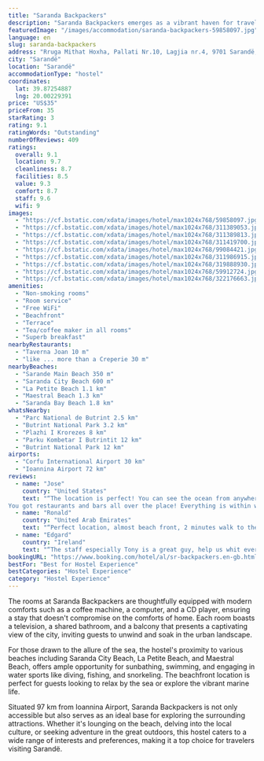 ```yaml
---
title: "Saranda Backpackers"
description: "Saranda Backpackers emerges as a vibrant haven for travelers seeking both adventure and relaxation in the heart of Sarandë."
featuredImage: "/images/accommodation/saranda-backpackers-59858097.jpg"
language: en
slug: saranda-backpackers
address: "Rruga Mithat Hoxha, Pallati Nr.10, Lagjia nr.4, 9701 Sarandë, Albania"
city: "Sarandë"
location: "Sarandë"
accommodationType: "hostel"
coordinates:
  lat: 39.87254887
  lng: 20.00229391
price: "US$35"
priceFrom: 35
starRating: 3
rating: 9.1
ratingWords: "Outstanding"
numberOfReviews: 409
ratings:
  overall: 9.1
  location: 9.7
  cleanliness: 8.7
  facilities: 8.5
  value: 9.3
  comfort: 8.7
  staff: 9.6
  wifi: 9
images:
  - "https://cf.bstatic.com/xdata/images/hotel/max1024x768/59858097.jpg?k=0d6cc7a7518369810c59f27e475ce005ecd6714da2dc46ef2ab093e5842753ed&o=&hp=1"
  - "https://cf.bstatic.com/xdata/images/hotel/max1024x768/311389053.jpg?k=4c596ad96fe9e99a31353c201ee53929e44329aa424e3208cc1bb5442227fff2&o=&hp=1"
  - "https://cf.bstatic.com/xdata/images/hotel/max1024x768/311389813.jpg?k=40db5ef076c64c0274667920470a9c36689f73666778c6aadd72b03a4b7a15ad&o=&hp=1"
  - "https://cf.bstatic.com/xdata/images/hotel/max1024x768/311419700.jpg?k=f4ee0cc35e490a20defda4ea8e0d1399fab73035b5ff7ae425dbbf647bf2df3b&o=&hp=1"
  - "https://cf.bstatic.com/xdata/images/hotel/max1024x768/99084421.jpg?k=4923a4f289faa14717565d1829fa9ad8da69ee8f6ea9bf475f61e94f9dfea5e4&o=&hp=1"
  - "https://cf.bstatic.com/xdata/images/hotel/max1024x768/311986915.jpg?k=b48b1e0d281dfdedbfedb69755246a4d9f97376f1fa62c276d8de7c631715ade&o=&hp=1"
  - "https://cf.bstatic.com/xdata/images/hotel/max1024x768/319888930.jpg?k=7b451d20fa9d7a99461cc67a49d9267ff3c88128833459def6e681f449842545&o=&hp=1"
  - "https://cf.bstatic.com/xdata/images/hotel/max1024x768/59912724.jpg?k=c97f5bc5df956a06f742a9a80161a0d9533f60403ccc6d028a8663af49edc39c&o=&hp=1"
  - "https://cf.bstatic.com/xdata/images/hotel/max1024x768/322176663.jpg?k=964900a8fe58093f211d9a7f44b90c33d4e8d398a197b1069ea3bf7c0c90bd80&o=&hp=1"
amenities:
  - "Non-smoking rooms"
  - "Room service"
  - "Free WiFi"
  - "Beachfront"
  - "Terrace"
  - "Tea/coffee maker in all rooms"
  - "Superb breakfast"
nearbyRestaurants:
  - "Taverna Joan 10 m"
  - "like ... more than a Creperie 30 m"
nearbyBeaches:
  - "Sarande Main Beach 350 m"
  - "Saranda City Beach 600 m"
  - "La Petite Beach 1.1 km"
  - "Maestral Beach 1.3 km"
  - "Saranda Bay Beach 1.8 km"
whatsNearby:
  - "Parc National de Butrint 2.5 km"
  - "Butrint National Park 3.2 km"
  - "Plazhi I Krorezes 8 km"
  - "Parku Kombetar I Butrintit 12 km"
  - "Butrint National Park 12 km"
airports:
  - "Corfu International Airport 30 km"
  - "Ioannina Airport 72 km"
reviews:
  - name: "Jose"
    country: "United States"
    text: "“The location is perfect! You can see the ocean from anywhere in the apartment! Tommy is a great host!
You got restaurants and bars all over the place! Everything is within walking distance! The hostel is great!”"
  - name: "Ronald"
    country: "United Arab Emirates"
    text: "“Perfect location, almost beach front, 2 minutes walk to the promenade. Tommy, the host, was the best! From the moment we arrived, he made sure were comfortable and offered any help we may require. He is like the father of everyone staying in the...”"
  - name: "Edgard"
    country: "Ireland"
    text: "“The staff especially Tony is a great guy, help us whit everything we need,location is good ,simple place but a great atmosphere , great place to meet people from around the world!”"
bookingURL: "https://www.booking.com/hotel/al/sr-backpackers.en-gb.html?aid=8035640"
bestFor: "Best for Hostel Experience"
bestCategories: "Hostel Experience"
category: "Hostel Experience"
---
```


The rooms at Saranda Backpackers are thoughtfully equipped with modern comforts such as a coffee machine, a computer, and a CD player, ensuring a stay that doesn't compromise on the comforts of home. Each room boasts a television, a shared bathroom, and a balcony that presents a captivating view of the city, inviting guests to unwind and soak in the urban landscape.

For those drawn to the allure of the sea, the hostel's proximity to various beaches including Saranda City Beach, La Petite Beach, and Maestral Beach, offers ample opportunity for sunbathing, swimming, and engaging in water sports like diving, fishing, and snorkeling. The beachfront location is perfect for guests looking to relax by the sea or explore the vibrant marine life.

Situated 97 km from Ioannina Airport, Saranda Backpackers is not only accessible but also serves as an ideal base for exploring the surrounding attractions. Whether it's lounging on the beach, delving into the local culture, or seeking adventure in the great outdoors, this hostel caters to a wide range of interests and preferences, making it a top choice for travelers visiting Sarandë.